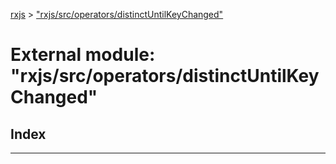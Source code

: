 [rxjs](../README.md) > ["rxjs/src/operators/distinctUntilKeyChanged"](../modules/_rxjs_src_operators_distinctuntilkeychanged_.md)

# External module: "rxjs/src/operators/distinctUntilKeyChanged"

## Index

---

